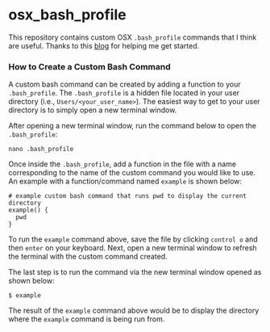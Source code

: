 # osx_bash_profile
This repository contains custom OSX `.bash_profile` commands that I think are useful. Thanks to this [blog](http://www.mactricksandtips.com/2010/04/create-your-own-custom-terminal-commands.html) for helping me get started.

### How to Create a Custom Bash Command

A custom bash command can be created by adding a function to your `.bash_profile`. The `.bash_profile` is a hidden file located in your user directory (i.e., `Users/<your_user_name>`). The easiest way to get to your user directory is to simply open a new terminal window.

After opening a new terminal window, run the command below to open the `.bash_profile`:

`nano .bash_profile`

Once inside the `.bash_profile`, add a function in the file with a name corresponding to the name of the custom command you would like to use. An example with a function/command named `example` is shown below:

```
# example custom bash command that runs pwd to display the current directory
example() {
  pwd
}
```

To run the `example` command above, save the file by clicking `control o` and then `enter` on your keyboard. Next, open a new terminal window to refresh the terminal with the custom command created.

The last step is to run the command via the new terminal window opened as shown below:

```
$ example
```

The result of the `example` command above would be to display the directory where the `example` command is being run from.
